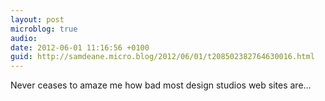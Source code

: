 ```yaml
---
layout: post
microblog: true
audio: 
date: 2012-06-01 11:16:56 +0100
guid: http://samdeane.micro.blog/2012/06/01/t208502382764630016.html
---
```

Never ceases to amaze me how bad most design studios web sites are…
